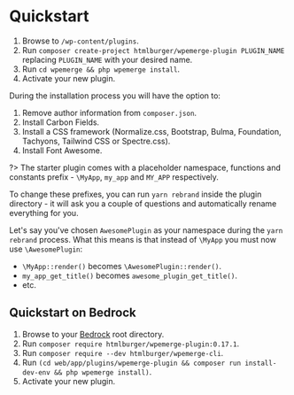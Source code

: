 # Quickstart

1. Browse to `/wp-content/plugins`.
2. Run `composer create-project htmlburger/wpemerge-plugin PLUGIN_NAME` replacing `PLUGIN_NAME` with your desired name.
3. Run `cd wpemerge && php wpemerge install`.
4. Activate your new plugin.

During the installation process you will have the option to:

1. Remove author information from `composer.json`.
2. Install Carbon Fields.
3. Install a CSS framework (Normalize.css, Bootstrap, Bulma, Foundation, Tachyons, Tailwind CSS or Spectre.css).
4. Install Font Awesome.

?> The starter plugin comes with a placeholder namespace, functions and constants prefix - `\MyApp`, `my_app` and `MY_APP` respectively.

To change these prefixes, you can run `yarn rebrand` inside the plugin directory - it will ask you a couple of questions and automatically rename everything for you.

Let's say you've chosen `AwesomePlugin` as your namespace during the `yarn rebrand` process. What this means is that instead of `\MyApp` you must now use `\AwesomePlugin`:
- `\MyApp::render()` becomes `\AwesomePlugin::render()`.
- `my_app_get_title()` becomes `awesome_plugin_get_title()`.
- etc.

## Quickstart on Bedrock

1. Browse to your [Bedrock](https://roots.io/bedrock/) root directory.
2. Run `composer require htmlburger/wpemerge-plugin:0.17.1`.
3. Run `composer require --dev htmlburger/wpemerge-cli`.
4. Run `(cd web/app/plugins/wpemerge-plugin && composer run install-dev-env && php wpemerge install)`.
5. Activate your new plugin.
